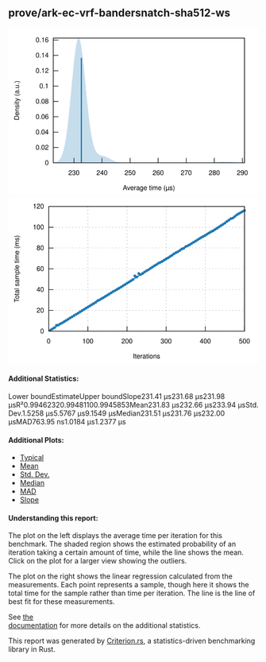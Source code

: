 ## prove/ark-ec-vrf-bandersnatch-sha512-ws

[![PDF of Slope](pdf_small.svg)](pdf.svg)[![Regression](regression_small.svg)](regression.svg)

#### Additional Statistics:

Lower boundEstimateUpper boundSlope231.41 µs231.68 µs231.98 µsR²0.99462320.99481100.9945853Mean231.83 µs232.66 µs233.94 µsStd. Dev.1.5258 µs5.5767 µs9.1549 µsMedian231.51 µs231.76 µs232.00 µsMAD763.95 ns1.0184 µs1.2377 µs

#### Additional Plots:

- [Typical](typical.svg)
- [Mean](mean.svg)
- [Std. Dev.](SD.svg)
- [Median](median.svg)
- [MAD](MAD.svg)
- [Slope](slope.svg)

#### Understanding this report:

The plot on the left displays the average time per iteration for this benchmark. The shaded region
shows the estimated probability of an iteration taking a certain amount of time, while the line
shows the mean. Click on the plot for a larger view showing the outliers.

The plot on the right shows the linear regression calculated from the measurements. Each point
represents a sample, though here it shows the total time for the sample rather than time per
iteration. The line is the line of best fit for these measurements.

See [the\
documentation](https://bheisler.github.io/criterion.rs/book/user_guide/command_line_output.html#additional-statistics) for more details on the additional statistics.

This report was generated by
[Criterion.rs](https://github.com/bheisler/criterion.rs), a statistics-driven benchmarking
library in Rust.

